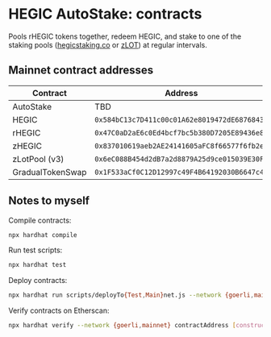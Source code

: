 # HEGIC AutoStake: contracts

Pools rHEGIC tokens together, redeem HEGIC, and stake to one of the staking pools
([hegicstaking.co](https://www.hegicstaking.co/) or [zLOT](https://zlot.finance/))
at regular intervals.

## Mainnet contract addresses

| Contract         | Address                                      | Link                                                                                 |
|------------------|----------------------------------------------|--------------------------------------------------------------------------------------|
| AutoStake        | TBD                                          | TBD                                                                                  |
| HEGIC            | `0x584bC13c7D411c00c01A62e8019472dE68768430` | [Etherscan](https://etherscan.io/address/0x584bC13c7D411c00c01A62e8019472dE68768430) |
| rHEGIC           | `0x47C0aD2aE6c0Ed4bcf7bc5b380D7205E89436e84` | [Etherscan](https://etherscan.io/address/0x47C0aD2aE6c0Ed4bcf7bc5b380D7205E89436e84) |
| zHEGIC           | `0x837010619aeb2AE24141605aFC8f66577f6fb2e7` | [Etherscan](https://etherscan.io/address/0x837010619aeb2AE24141605aFC8f66577f6fb2e7) |
| zLotPool (v3)    | `0x6eC088B454d2dB7a2d8879A25d9ce015039E30FB` | [Etherscan](https://etherscan.io/address/0x6eC088B454d2dB7a2d8879A25d9ce015039E30FB) |
| GradualTokenSwap | `0x1F533aCf0C12D12997c49F4B64192030B6647c46` | [Etherscan](https://etherscan.io/address/0x1F533aCf0C12D12997c49F4B64192030B6647c46) |

## Notes to myself

Compile contracts:

```bash
npx hardhat compile
```

Run test scripts:

```bash
npx hardhat test
```

Deploy contracts:

```bash
npx hardhat run scripts/deployTo{Test,Main}net.js --network {goerli,mainnet}
```

Verify contracts on Etherscan:

```bash
npx hardhat verify --network {goerli,mainnet} contractAddress [constructorArguments]
```
